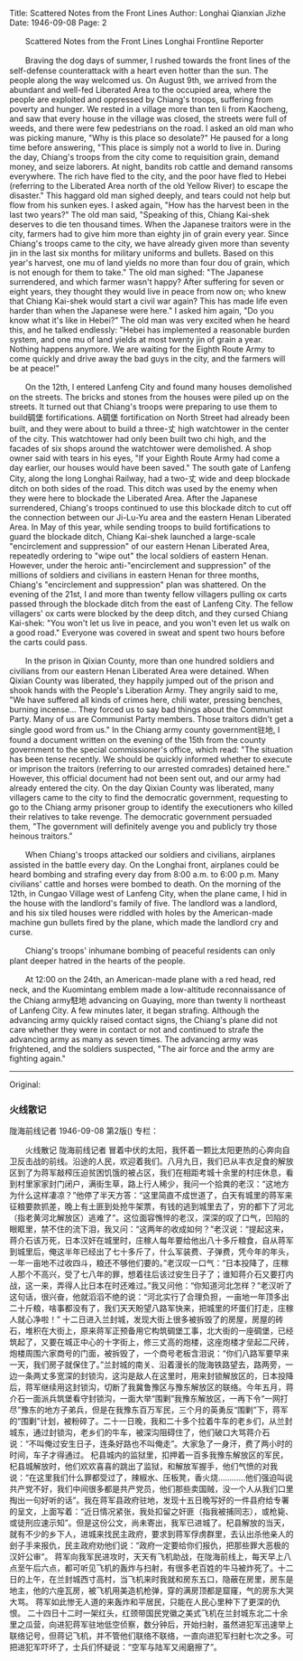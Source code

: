 Title: Scattered Notes from the Front Lines
Author: Longhai Qianxian Jizhe
Date: 1946-09-08
Page: 2

　　Scattered Notes from the Front Lines
    Longhai Frontline Reporter

　　Braving the dog days of summer, I rushed towards the front lines of the self-defense counterattack with a heart even hotter than the sun. The people along the way welcomed us. On August 9th, we arrived from the abundant and well-fed Liberated Area to the occupied area, where the people are exploited and oppressed by Chiang's troops, suffering from poverty and hunger. We rested in a village more than ten li from Kaocheng, and saw that every house in the village was closed, the streets were full of weeds, and there were few pedestrians on the road. I asked an old man who was picking manure, "Why is this place so desolate?" He paused for a long time before answering, "This place is simply not a world to live in. During the day, Chiang's troops from the city come to requisition grain, demand money, and seize laborers. At night, bandits rob cattle and demand ransoms everywhere. The rich have fled to the city, and the poor have fled to Hebei (referring to the Liberated Area north of the old Yellow River) to escape the disaster." This haggard old man sighed deeply, and tears could not help but flow from his sunken eyes. I asked again, "How has the harvest been in the last two years?" The old man said, "Speaking of this, Chiang Kai-shek deserves to die ten thousand times. When the Japanese traitors were in the city, farmers had to give him more than eighty jin of grain every year. Since Chiang's troops came to the city, we have already given more than seventy jin in the last six months for military uniforms and bullets. Based on this year's harvest, one mu of land yields no more than four dou of grain, which is not enough for them to take." The old man sighed: "The Japanese surrendered, and which farmer wasn't happy? After suffering for seven or eight years, they thought they would live in peace from now on; who knew that Chiang Kai-shek would start a civil war again? This has made life even harder than when the Japanese were here." I asked him again, "Do you know what it's like in Hebei?" The old man was very excited when he heard this, and he talked endlessly: "Hebei has implemented a reasonable burden system, and one mu of land yields at most twenty jin of grain a year. Nothing happens anymore. We are waiting for the Eighth Route Army to come quickly and drive away the bad guys in the city, and the farmers will be at peace!"

　　On the 12th, I entered Lanfeng City and found many houses demolished on the streets. The bricks and stones from the houses were piled up on the streets. It turned out that Chiang's troops were preparing to use them to build碉堡 fortifications. A碉堡 fortification on North Street had already been built, and they were about to build a three-丈 high watchtower in the center of the city. This watchtower had only been built two chi high, and the facades of six shops around the watchtower were demolished. A shop owner said with tears in his eyes, "If your Eighth Route Army had come a day earlier, our houses would have been saved." The south gate of Lanfeng City, along the long Longhai Railway, had a two-丈 wide and deep blockade ditch on both sides of the road. This ditch was used by the enemy when they were here to blockade the Liberated Area. After the Japanese surrendered, Chiang's troops continued to use this blockade ditch to cut off the connection between our Ji-Lu-Yu area and the eastern Henan Liberated Area. In May of this year, while sending troops to build fortifications to guard the blockade ditch, Chiang Kai-shek launched a large-scale "encirclement and suppression" of our eastern Henan Liberated Area, repeatedly ordering to "wipe out" the local soldiers of eastern Henan. However, under the heroic anti-"encirclement and suppression" of the millions of soldiers and civilians in eastern Henan for three months, Chiang's "encirclement and suppression" plan was shattered. On the evening of the 21st, I and more than twenty fellow villagers pulling ox carts passed through the blockade ditch from the east of Lanfeng City. The fellow villagers' ox carts were blocked by the deep ditch, and they cursed Chiang Kai-shek: "You won't let us live in peace, and you won't even let us walk on a good road." Everyone was covered in sweat and spent two hours before the carts could pass.

　　In the prison in Qixian County, more than one hundred soldiers and civilians from our eastern Henan Liberated Area were detained. When Qixian County was liberated, they happily jumped out of the prison and shook hands with the People's Liberation Army. They angrily said to me, "We have suffered all kinds of crimes here, chili water, pressing benches, burning incense… They forced us to say bad things about the Communist Party. Many of us are Communist Party members. Those traitors didn't get a single good word from us." In the Chiang army county government驻地, I found a document written on the evening of the 15th from the county government to the special commissioner's office, which read: "The situation has been tense recently. We should be quickly informed whether to execute or imprison the traitors (referring to our arrested comrades) detained here." However, this official document had not been sent out, and our army had already entered the city. On the day Qixian County was liberated, many villagers came to the city to find the democratic government, requesting to go to the Chiang army prisoner group to identify the executioners who killed their relatives to take revenge. The democratic government persuaded them, "The government will definitely avenge you and publicly try those heinous traitors."

　　When Chiang's troops attacked our soldiers and civilians, airplanes assisted in the battle every day. On the Longhai front, airplanes could be heard bombing and strafing every day from 8:00 a.m. to 6:00 p.m. Many civilians' cattle and horses were bombed to death. On the morning of the 12th, in Cungao Village west of Lanfeng City, when the plane came, I hid in the house with the landlord's family of five. The landlord was a landlord, and his six tiled houses were riddled with holes by the American-made machine gun bullets fired by the plane, which made the landlord cry and curse.

　　Chiang's troops' inhumane bombing of peaceful residents can only plant deeper hatred in the hearts of the people.

　　At 12:00 on the 24th, an American-made plane with a red head, red neck, and the Kuomintang emblem made a low-altitude reconnaissance of the Chiang army駐地 advancing on Guaying, more than twenty li northeast of Lanfeng City. A few minutes later, it began strafing. Although the advancing army quickly raised contact signs, the Chiang's plane did not care whether they were in contact or not and continued to strafe the advancing army as many as seven times. The advancing army was frightened, and the soldiers suspected, "The air force and the army are fighting again."



<hr /> 

Original: 


### 火线散记
陇海前线记者
1946-09-08
第2版()
专栏：

　　火线散记
    陇海前线记者
    冒着中伏的太阳，我怀着一颗比太阳更热的心奔向自卫反击战的前线。沿途的人民，欢迎着我们。八月九日，我们已从丰衣足食的解放区到了为蒋军敲榨压迫贫困饥饿的被占区，我们在相距考城十余里的村庄休息，看到村里家家封门闭户，满街生草，路上行人稀少，我问一个拾粪的老汉：“这地方为什么这样凄凉？”他停了半天方答：“这里简直不成世道了，白天有城里的蒋军来征粮要款抓差，晚上有土匪到处抢牛架票，有钱的逃到城里去了，穷的都下了河北（指老黄河北解放区）逃难了”。这位面容憔悴的老汉，深深的叹了口气，凹陷的眼眶里，禁不住的流下泪，我又问：“这两年的收成如何？”老汉说：“提起这来，蒋介石该万死，日本汉奸在城里时，庄稼人每年要给他出八十多斤粮食，自从蒋军到城里后，俺这半年已经出了七十多斤了，什么军装费、子弹费，凭今年的年头，一年一亩地不过收四斗，粮还不够他们要的。”老汉叹一口气：“日本投降了，庄稼人那个不高兴，受了七八年的罪，想着往后该过安生日子了；谁知蒋介石又要打内战，这一来，弄得人比日本在时还难过。”我又问他：“你知道河北怎样？”老汉听了这句话，很兴奋，他就滔滔不绝的说：“河北实行了合理负担，一亩地一年顶多出二十斤粮，啥事都没有了，我们天天盼望八路军快来，把城里的坏蛋们打走，庄稼人就心净啦！”
    十二日进入兰封城，发现大街上很多被拆毁了的房屋，房屋的砖石，堆积在大街上，原来蒋军正预备用它构筑碉堡工事，北大街的一座碉堡，已经筑起了，又要在城正中心的十字街上，修三丈高的炮楼，这座炮楼才垒起二尺砖，炮楼周围六家商号的门面，被拆毁了，一个商号老板含泪说：“你们八路军要早来一天，我们房子就保住了。”兰封城的南关、沿着漫长的陇海铁路望去，路两旁，一边一条两丈多宽深的封锁沟，这沟是敌人在这里时，用来封锁解放区的，日本投降后，蒋军继续用这封锁沟，切断了我冀鲁豫区与豫东解放区的联络。今年五月，蒋介石一面派兵筑堡看守封锁沟，一面大举“围剿”我豫东解放区，一再下令“一网打尽”豫东的地方子弟兵，但是在我豫东百万军民，三个月的英勇反“围剿”下，蒋军的“围剿”计划，被粉碎了。二十一日晚，我和二十多个拉着牛车的老乡们，从兰封城东，通过封锁沟，老乡们的牛车，被深沟阻碍住了，他们破口大骂蒋介石说：“不叫俺过安生日子，连条好路也不叫俺走”。大家急了一身汗，费了两小时的时间，车子才得通过。
    杞县城内的监狱里，扣押着一百多我豫东解放区的军民，杞县城解放时，他们欢欢喜喜的跳出了监狱，和解放军握手，他们气愤的对我说：“在这里我们什么罪都受过了，辣椒水、压板凳，香火烧…………他们强迫叫说共产党不好，我们中间很多都是共产党员，他们那些卖国贼，没一个人从我们口里掏出一句好听的话”。我在蒋军县政府驻地，发现十五日晚写好的一件县府给专署的呈文，上面写着：“近日情况紧张，我处扣留之奸匪（指我被捕同志），或枪毙、或徒刑应速示知”。但是这份公文，尚未寄出，我军已进城了。杞县解放的当天，就有不少的乡下人，进城来找民主政府，要求到蒋军俘虏群里，去认出杀他亲人的刽子手来报仇，民主政府劝他们说：“政府一定要给你们报仇，把那些罪大恶极的汉奸公审”。
    蒋军向我军民进攻时，天天有飞机助战，在陇海前线上，每天早上八点至午后六点，都可听见飞机的轰炸与扫射，有很多老百姓的牛马被炸死了。十二日的上午，在兰封城西寸高村，当飞机来时我就和房东五口，隐蔽在房里，房东是地主，他的六座瓦房，被飞机用美造机枪弹，穿的满房顶都是窟窿，气的房东大哭大骂。
    蒋军如此惨无人道的来轰炸和平居民，只能在人民心里种下了更深的仇恨。
    二十四日十二时一架红头，红颈带国民党徽之美式飞机在兰封城东北二十余里之瓜营，向进犯蒋军驻地低空侦察，数分钟后，开始扫射，虽然进犯军迅速举上联络记号，但蒋记飞机，并不管他们联络不联络，一直向进犯军扫射七次之多。可把进犯军吓坏了，士兵们怀疑说：“空军与陆军又闹磨擦了”。
